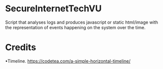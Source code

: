 # SecureInternetTechVU
Script that analyses logs and produces javascript or static html/image with the representation of events happening on the system over the time.

# Credits
•Timeline. https://codetea.com/a-simple-horizontal-timeline/
